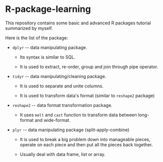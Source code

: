 # R-package-learning
This repository contains some basic and advanced R packages tutorial summarized by myself.

Here is the list of the package:
  * `dplyr` -- data manipulating package. 
  
       + Its syntax is similar to SQL. 
  
       + It is used to extract, re-order, group and join through pipe operator.
             
  * `tidyr` -- data manipulating/cleaning package.
  
       + It is used to separate and unite columns.
  
       + It is used to transform data's format (similar to `reshape2` package)
   
  * `reshape2` -- data format transformation package.
  
       + It uses `melt` and `cast` function to transform data between long-format and wide-format.
  
  * `plyr` -- data manipulating package (split-apply-combine)
     
       + It is used to break a big problem down into manageable pieces, operate on each piece and then put all the pieces back together.
       
       + Usually deal with data frame, list or array.
                
